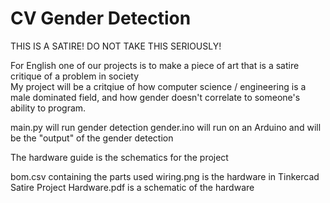 # CV Gender Detection
THIS IS A SATIRE! DO NOT TAKE THIS SERIOUSLY!

For English one of our projects is to make a piece of art that is a satire critique of a problem in society<br>
My project will be a critqiue of how computer science / engineering is a male dominated field, and how gender doesn't correlate to someone's ability to program.

main.py will run gender detection
gender.ino will run on an Arduino and will be the "output" of the gender detection

The hardware guide is the schematics for the project

bom.csv containing the parts used
wiring.png is the hardware in Tinkercad
Satire Project Hardware.pdf is a schematic of the hardware